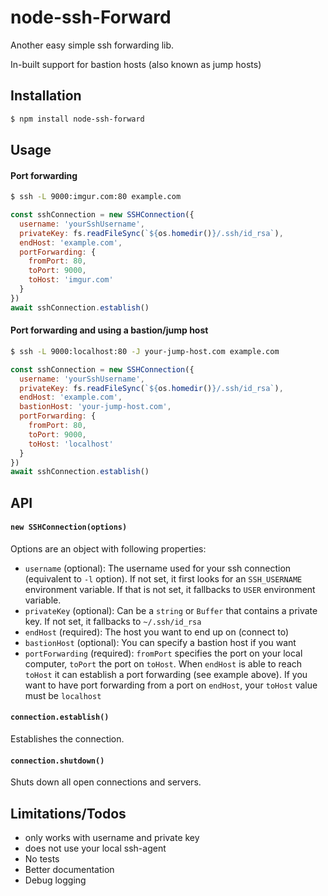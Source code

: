 # node-ssh-Forward

Another easy simple ssh forwarding lib.

In-built support for bastion hosts (also known as jump hosts)

## Installation

```sh
$ npm install node-ssh-forward
```

## Usage

#### Port forwarding

```sh
$ ssh -L 9000:imgur.com:80 example.com
```

```js
const sshConnection = new SSHConnection({
  username: 'yourSshUsername',
  privateKey: fs.readFileSync(`${os.homedir()}/.ssh/id_rsa`),
  endHost: 'example.com',
  portForwarding: {
    fromPort: 80,
    toPort: 9000,
    toHost: 'imgur.com'
  }
})
await sshConnection.establish()
```

#### Port forwarding and using a bastion/jump host

```sh
$ ssh -L 9000:localhost:80 -J your-jump-host.com example.com
```

```js
const sshConnection = new SSHConnection({
  username: 'yourSshUsername',
  privateKey: fs.readFileSync(`${os.homedir()}/.ssh/id_rsa`),
  endHost: 'example.com',
  bastionHost: 'your-jump-host.com',
  portForwarding: {
    fromPort: 80,
    toPort: 9000,
    toHost: 'localhost'
  }
})
await sshConnection.establish()
```

## API

#### `new SSHConnection(options)`

Options are an object with following properties: 

* `username` (optional): The username used for your ssh connection (equivalent to `-l` option). If not set, it first looks for an `SSH_USERNAME` environment variable. If that is not set, it fallbacks to `USER` environment variable.
* `privateKey` (optional): Can be a `string` or `Buffer` that contains a private key. If not set, it fallbacks to `~/.ssh/id_rsa`
* `endHost` (required): The host you want to end up on (connect to)
* `bastionHost` (optional): You can specify a bastion host if you want
* `portForwarding` (required): `fromPort` specifies the port on your local computer, `toPort` the port on `toHost`. When `endHost` is able to reach `toHost` it can establish a port forwarding (see example above). If you want to have port forwarding from a port on `endHost`, your `toHost` value must be `localhost`

#### `connection.establish()`

Establishes the connection.

#### `connection.shutdown()`

Shuts down all open connections and servers.

## Limitations/Todos

* only works with username and private key
* does not use your local ssh-agent
* No tests
* Better documentation
* Debug logging



